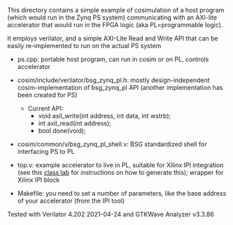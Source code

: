 This directory contains a simple example of cosimulation of a
host program (which would run in the Zynq PS system)
communicating with an AXI-lite accelerator that would run
in the FPGA logic (aka PL=programmable logic).

It employs verilator, and a simple AXI-Lite Read and Write API
that can be easily re-implemented to run on the actual PS system

- ps.cpp: portable host program, can run in cosim or on PL, controls accelerator

- cosim/include/verilator/bsg_zynq_pl.h: mostly design-independent cosim-implementation of bsg_zynq_pl API (another implementation has been created for PS)
  - Current API:
    -   void axil_write(int address, int data, int wstrb);
    -    int axil_read(int address);
    -    bool done(void);

- cosim/common/v/bsg_zynq_pl_shell.v: BSG standardized shell for interfacing PS to PL

- top.v:  example accelerator to live in PL, suitable for Xilinx IPI integration
          (see this [class lab](https://docs.google.com/document/d/1U9XIxLkjbI1vQR5hxjk8SzqqQ3sM2hCMUXfoK3tGwBU/edit#heading=h.4f0hegamev6v)
          for instructions on how to generate this); wrapper for Xilinx IPI block

- Makefile: you need to set a number of parameters, like the base address of your accelerator (from the IPI tool)

Tested with Verilator 4.202 2021-04-24 and GTKWave Analyzer v3.3.86
